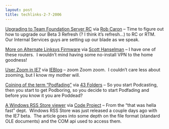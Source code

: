 ```yaml
---
layout: post
title: techlinks-2-7-2006
---
```

[Upgrading to Team Foundation Server
RC](http://blogs.msdn.com/robcaron/archive/2006/02/06/526353.aspx) via
[Rob Caron](http://blogs.msdn.com/robcaron/default.aspx "Rob Caron") –
Time to figure out how to upgrade our Beta 3 Refresh (? I think it’s
refresh…) to RC or RTM.  Our Internal Services guys are setting up our
blade as we speak.

[More on Alternate Linksys
Firmware](http://www.hanselman.com/blog/PermaLink.aspx?guid=d4a94cc0-8f19-4e43-8e76-4d74f9c4ad68) via
[Scott Hanselman](http://www.hanselman.com/blog/ "Scott Hanselman") – I
have one of these routers.  I wouldn’t mind having some no-install VPN
to the home goodness!

[User Zoom in
IE7](http://blogs.msdn.com/ie/archive/2006/02/07/526805.aspx) via
[IEBlog](http://blogs.msdn.com/ie/default.aspx "IEBlog") – zoom Zoom
zoom.  I couldn’t care less about zooming, but I know my mother will.

[Coining of the term
“Podfading”](http://feeds.feedburner.com/43Folders?m=488) via [43
Folders](http://www.43folders.com/) – So you start Podcasting, then you
start to get Podboring, so you decide to start Podfading and before you
know it you are Poddead?

[A Windows RSS Store
viewer](http://www.codeproject.com/useritems/rssstoreviewer.asp) via
[Code Project](http://www.codeproject.com/) – From the “that was hella
fast” dept.  Windows RSS Store was just released a couple days ago with
the IE7 beta.  The article goes into some depth on the file format
(standard OLE documents) and the COM api used to access them.
